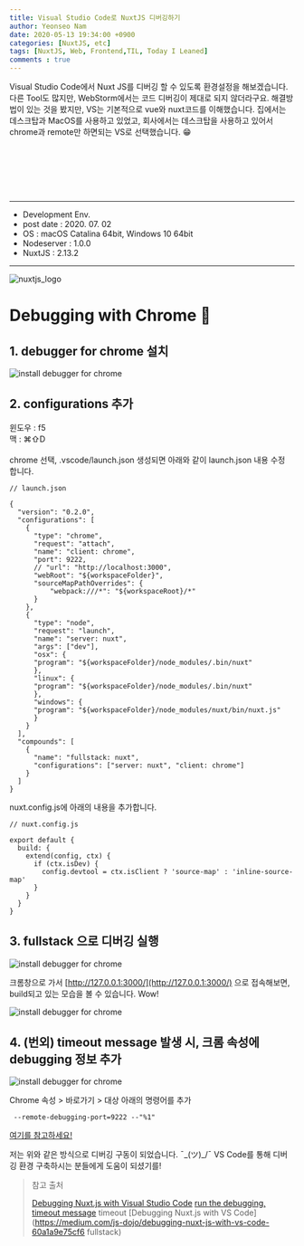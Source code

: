 ```yaml
---
title: Visual Studio Code로 NuxtJS 디버깅하기
author: Yeonseo Nam
date: 2020-05-13 19:34:00 +0900
categories: [NuxtJS, etc]
tags: [NuxtJS, Web, Frontend,TIL, Today I Leaned]
comments : true
---
```


Visual Studio Code에서 Nuxt JS를 디버깅 할 수 있도록 환경설정을 해보겠습니다. 다른 Tool도 많지만, WebStorm에서는 코드 디버깅이 제대로 되지 않더라구요. 해결방법이 있는 것을 봤지만, VS는 기본적으로 vue와 nuxt코드를 이해했습니다. 집에서는 데스크탑과 MacOS를 사용하고 있었고, 회사에서는 데스크탑을 사용하고 있어서 chrome과 remote만 하면되는 VS로 선택했습니다. 😁


<br/><br/><br/><br/><br/>


---

* Development Env.
* post date : 2020. 07. 02
* OS : macOS Catalina 64bit, Windows 10 64bit
* Nodeserver : 1.0.0
* NuxtJS : 2.13.2

---


![nuxtjs_logo](/post/images/NuxtJS_Logo.png)

# Debugging with Chrome 🐣


## 1. debugger for chrome 설치

![install debugger for chrome](/post/images/2020-07-02-nuxtdebugwithvs.png)



## 2. configurations 추가

윈도우 : f5
<br/>
맥 : ⌘⇧D
<br/><br/>
chrome 선택, .vscode/launch.json 생성되면 아래와 같이 launch.json 내용 수정 합니다.

```
// launch.json

{
  "version": "0.2.0",
  "configurations": [
    {
      "type": "chrome",
      "request": "attach",
      "name": "client: chrome",
      "port": 9222,
      // "url": "http://localhost:3000",
      "webRoot": "${workspaceFolder}",
      "sourceMapPathOverrides": {
          "webpack:///*": "${workspaceRoot}/*"
      }
    },
    {
      "type": "node",
      "request": "launch",
      "name": "server: nuxt",
      "args": ["dev"],
      "osx": {
      "program": "${workspaceFolder}/node_modules/.bin/nuxt"
      },
      "linux": {
      "program": "${workspaceFolder}/node_modules/.bin/nuxt"
      },
      "windows": {
      "program": "${workspaceFolder}/node_modules/nuxt/bin/nuxt.js"
      }
    }
  ],
  "compounds": [
    {
      "name": "fullstack: nuxt",
      "configurations": ["server: nuxt", "client: chrome"]
    }
  ]
}
```

nuxt.config.js에 아래의 내용을 추가합니다.
```
// nuxt.config.js

export default {
  build: {
    extend(config, ctx) {
      if (ctx.isDev) {
        config.devtool = ctx.isClient ? 'source-map' : 'inline-source-map'
      }
    }
  }
}
```


## 3. fullstack 으로 디버깅 실행

![install debugger for chrome](/post/images/2020-07-02-nuxtdebugwithvs2.png)

크롬창으로 가서 [http://127.0.0.1:3000/](http://127.0.0.1:3000/) 으로 접속해보면, build되고 있는 모습을 볼 수 있습니다. Wow!

![install debugger for chrome](/post/images/2020-07-02-nuxtdebugwithvs3.png)




## 4. (번외) timeout message 발생 시, 크롬 속성에 debugging 정보 추가

![install debugger for chrome](/post/images/2020-07-02-nuxtdebugwithvs4.png)

Chrome 속성 > 바로가기 > 대상
아래의 명령어를 추가
```
 --remote-debugging-port=9222 --"%1"
```

[여기를 참고하세요!](https://liftcodeplay.com/2019/12/25/how-to-debug-nuxt-js-with-vs-code/)



저는 위와 같은 방식으로 디버깅 구동이 되었습니다.  ¯\_(ツ)_/¯
VS Code를 통해 디버깅 환경 구축하시는 분들에게 도움이 되셨기를!



> 참고 출처
>
> [Debugging Nuxt.js with Visual Studio Code](https://codeburst.io/debugging-nuxt-js-with-visual-studio-code-724920140b8f)
> [run the debugging, timeout message](https://liftcodeplay.com/2019/12/25/how-to-debug-nuxt-js-with-vs-code/) 
timeout
> [Debugging Nuxt.js with VS Code](https://medium.com/js-dojo/debugging-nuxt-js-with-vs-code-60a1a9e75cf6
fullstack) 
